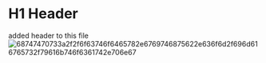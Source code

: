 # H1 Header
added header to this file
![68747470733a2f2f6f63746f6465782e6769746875622e636f6d2f696d616765732f79616b746f6361742e706e67](https://github.com/arpitac01/skills-communicate-using-markdown/assets/156526342/cf02a238-7a40-4abf-be2a-8e6ccfbe78c9)
